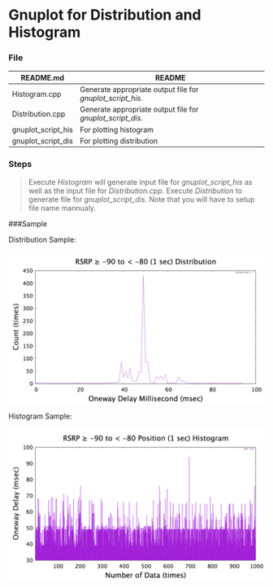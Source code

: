 # Gnuplot for Distribution and Histogram

### File
| README.md | README |
| ------ | ------ |
| Histogram.cpp | Generate appropriate output file for *gnuplot_script_his*. |
| Distribution.cpp | Generate appropriate output file for *gnuplot_script_dis*. |
| gnuplot_script_his| For plotting histogram |
| gnuplot_script_dis | For plotting distribution |

### Steps
>Execute *Histogram* will generate input file for *gnuplot_script_his* as well as the input file for *Distribution.cpp*.
>Execute *Distribution* to generate file for *gnuplot_script_dis*.
>Note that you will have to setup file name mannualy.

###Sample

Distribution Sample:

![alt text](Sample/sample_dis.png)

Histogram Sample:

![alt text](Sample/sample_his.png)

